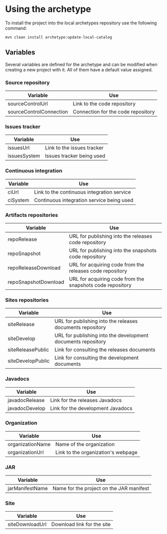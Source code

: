 # Using the archetype

To install the project into the local archetypes repository use the following command:

```
mvn clean install archetype:update-local-catalog
```

## Variables

Several variables are defined for the archetype and can be modified when creating a new project with it. All of them have a default value assigned.

### Source repository

|Variable|Use|
|---|---|
|sourceControlUrl|Link to the code repository|
|sourceControlConnection|Connection for the code repository|

### Issues tracker

|Variable|Use|
|---|---|
|issuesUrl|Link to the issues tracker|
|issuesSystem|Issues tracker being used|

### Continuous integration

|Variable|Use|
|---|---|
|ciUrl|Link to the continuous integration service|
|ciSystem|Continuous integration service being used|

### Artifacts repositories

|Variable|Use|
|---|---|
|repoRelease|URL for publishing into the releases code repository|
|repoSnapshot|URL for publishing into the snapshots code repository|
|repoReleaseDownload|URL for acquiring code from the releases code repository|
|repoSnapshotDownload|URL for acquiring code from the snapshots code repository|

### Sites repositories

|Variable|Use|
|---|---|
|siteRelease|URL for publishing into the releases documents repository|
|siteDevelop|URL for publishing into the development documents repository|
|siteReleasePublic|Link for consulting the releases documents|
|siteDevelopPublic|Link for consulting the development documents|

### Javadocs

|Variable|Use|
|---|---|
|javadocRelease|Link for the releases Javadocs|
|javadocDevelop|Link for the development Javadocs|

### Organization

|Variable|Use|
|---|---|
|organizationName|Name of the organization|
|organizationUrl|Link to the organization's webpage|

### JAR

|Variable|Use|
|---|---|
|jarManifestName|Name for the project on the JAR manifest|

### Site

|Variable|Use|
|---|---|
|siteDownloadUrl|Download link for the site|